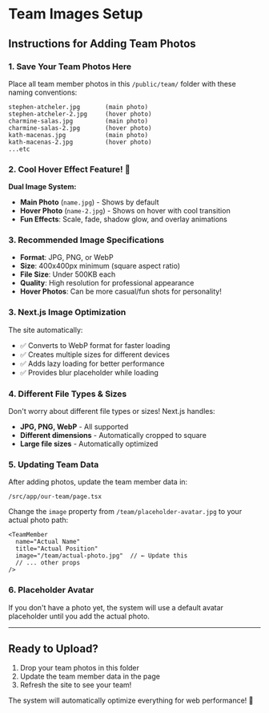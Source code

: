 # Team Images Setup

## Instructions for Adding Team Photos

### 1. Save Your Team Photos Here

Place all team member photos in this `/public/team/` folder with these naming conventions:

```
stephen-atcheler.jpg       (main photo)
stephen-atcheler-2.jpg     (hover photo)
charmine-salas.jpg         (main photo)
charmine-salas-2.jpg       (hover photo)
kath-macenas.jpg           (main photo)
kath-macenas-2.jpg         (hover photo)
...etc
```

### 2. Cool Hover Effect Feature! 🎉

**Dual Image System:**
- **Main Photo** (`name.jpg`) - Shows by default
- **Hover Photo** (`name-2.jpg`) - Shows on hover with cool transition
- **Fun Effects**: Scale, fade, shadow glow, and overlay animations

### 3. Recommended Image Specifications

- **Format**: JPG, PNG, or WebP
- **Size**: 400x400px minimum (square aspect ratio)
- **File Size**: Under 500KB each
- **Quality**: High resolution for professional appearance
- **Hover Photos**: Can be more casual/fun shots for personality!

### 3. Next.js Image Optimization

The site automatically:
- ✅ Converts to WebP format for faster loading
- ✅ Creates multiple sizes for different devices
- ✅ Adds lazy loading for better performance
- ✅ Provides blur placeholder while loading

### 4. Different File Types & Sizes

Don't worry about different file types or sizes! Next.js handles:
- **JPG, PNG, WebP** - All supported
- **Different dimensions** - Automatically cropped to square
- **Large file sizes** - Automatically optimized

### 5. Updating Team Data

After adding photos, update the team member data in:
```
/src/app/our-team/page.tsx
```

Change the `image` property from `/team/placeholder-avatar.jpg` to your actual photo path:

```tsx
<TeamMember
  name="Actual Name"
  title="Actual Position"
  image="/team/actual-photo.jpg"  // ← Update this
  // ... other props
/>
```

### 6. Placeholder Avatar

If you don't have a photo yet, the system will use a default avatar placeholder until you add the actual photo.

---

## Ready to Upload?

1. Drop your team photos in this folder
2. Update the team member data in the page
3. Refresh the site to see your team!

The system will automatically optimize everything for web performance! 🚀
